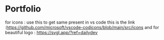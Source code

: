 # Portfolio

for icons : use this to get same present in vs code 
this is the link :https://github.com/microsoft/vscode-codicons/blob/main/src/icons 
and for beautiful logo : https://svgl.app/?ref=dailydev
